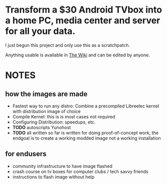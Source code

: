 # Transform a $30 Android TVbox into a home PC, media center and server for all your data. 

I just begun this project and only use this as a scratchpatch.

Anything usable is available in [The Wiki](https://github.com/ballerburg9005/android-tvbox-into-linux-plus-server/wiki) and can be edited by anyone.


# NOTES

how the images are made 
-----------------------

* Fastest way to run any distro: Combine a precompiled Libreelec kernel with distribution image of choice
* Compile Kernel: this is is most cases not required
* Configuring Distribution: speedups, etc.
* **TODO** autoscripts Yunohost
* **TODO** all written so far is written for doing proof-of-concept work, the endgoal is to create a working modded image not a working installation

for endusers
------------

* community infrastructure to have image flashed
* crash course on tv boxes for computer clubs / tech savvy friends
* instructions to flash image without help
